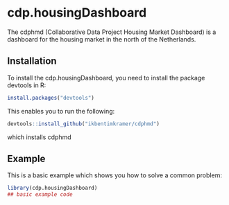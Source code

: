
# cdp.housingDashboard

<!-- badges: start -->
<!-- badges: end -->

The cdphmd (Collaborative Data Project Housing Market Dashboard) is a dashboard for the housing market in the north of the Netherlands.

## Installation
To install the cdp.housingDashboard, you need to install the package devtools in R:

``` r
install.packages("devtools")
```

This enables you to run the following:

``` r
devtools::install_github("ikbentimkramer/cdphmd")
```

which installs cdphmd

## Example

This is a basic example which shows you how to solve a common problem:

``` r
library(cdp.housingDashboard)
## basic example code
```

